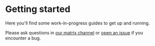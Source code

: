 # Getting started

Here you'll find some work-in-progress guides to get up and running. 

Please ask questions in <a class="link" href="https://matrix.to/#/%23bonfire-networks:matrix.org" target="_blank">our matrix channel</a> or <a href="https://github.com/bonfire-networks/bonfire-app/issues/new/choose" target="_blank">open an issue</a> if you encounter a bug.

